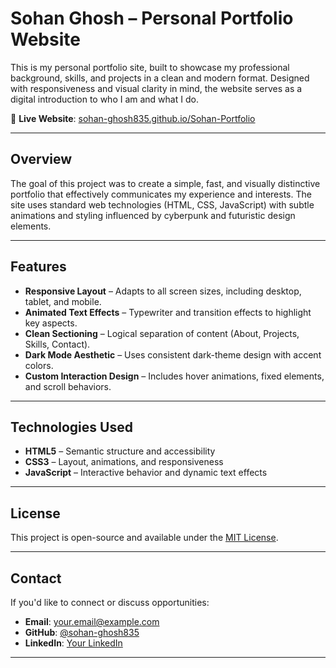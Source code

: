 # Sohan Ghosh – Personal Portfolio Website

This is my personal portfolio site, built to showcase my professional background, skills, and projects in a clean and modern format. Designed with responsiveness and visual clarity in mind, the website serves as a digital introduction to who I am and what I do.

🔗 **Live Website**: [sohan-ghosh835.github.io/Sohan-Portfolio](https://sohan-ghosh835.github.io/Sohan-Portfolio/)

---

## Overview

The goal of this project was to create a simple, fast, and visually distinctive portfolio that effectively communicates my experience and interests. The site uses standard web technologies (HTML, CSS, JavaScript) with subtle animations and styling influenced by cyberpunk and futuristic design elements.

---

## Features

* **Responsive Layout** – Adapts to all screen sizes, including desktop, tablet, and mobile.
* **Animated Text Effects** – Typewriter and transition effects to highlight key aspects.
* **Clean Sectioning** – Logical separation of content (About, Projects, Skills, Contact).
* **Dark Mode Aesthetic** – Uses consistent dark-theme design with accent colors.
* **Custom Interaction Design** – Includes hover animations, fixed elements, and scroll behaviors.

---

## Technologies Used

* **HTML5** – Semantic structure and accessibility
* **CSS3** – Layout, animations, and responsiveness
* **JavaScript** – Interactive behavior and dynamic text effects


---

## License

This project is open-source and available under the [MIT License](LICENSE).

---

## Contact

If you'd like to connect or discuss opportunities:

* **Email**: [your.email@example.com](mailto:your.email@example.com)
* **GitHub**: [@sohan-ghosh835](https://github.com/sohan-ghosh835)
* **LinkedIn**: [Your LinkedIn](https://www.linkedin.com/in/yourusername)

---

